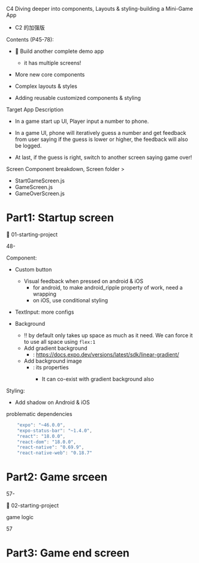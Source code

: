 C4 Diving deeper into components, Layouts & styling-building a Mini-Game App

+ C2 的加强版



Contents (P45-78):

+ :gem: Build another complete demo app
  + it has multiple screens!

+ More new core components
+ Complex layouts & styles
+ Adding reusable customized components & styling





Target App Description

+ In a game start up UI, Player input a number to phone. 

+ In a game UI, phone will iteratively guess a number and get feedback from user saying if the guess is lower or higher, the feedback will also be logged. 

+ At last, if the guess is right, switch to another screen saying game over! 





Screen Component breakdown, Screen folder > 

+ StartGameScreen.js
+ GameScreen.js
+ GameOverScreen.js



# Part1: Startup screen

:gem: 01-starting-project



48-

Component:

+ Custom button
  + Visual feedback when pressed on android & iOS
    + for android, to make android_ripple property of <Pressable> work, need a <View> wrapping <Pressable>
    + on iOS, use conditional styling

+ TextInput: more configs
+ Background 
  + :bangbang: <View> by default only takes up space as much as it need. We can force it to use all space using `flex:1`
  + Add gradient background
    + <LinearGradient>: https://docs.expo.dev/versions/latest/sdk/linear-gradient/
  + Add background image
    + <ImageBackground>: its properties
      + It can co-exist with gradient background also

Styling:  

+ Add shadow on Android & iOS





problematic dependencies

```js
    "expo": "~46.0.0",
    "expo-status-bar": "~1.4.0",
    "react": "18.0.0",
    "react-dom": "18.0.0",
    "react-native": "0.69.9",
    "react-native-web": "0.18.7"
```



# Part2: Game srceen

57-

:gem: 02-starting-project



game logic

57



# Part3: Game end screen
